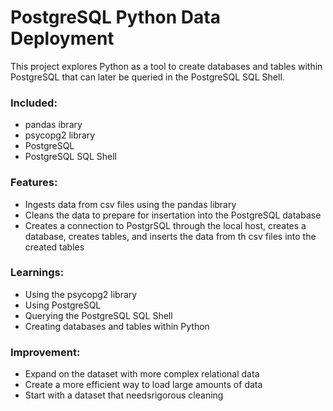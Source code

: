 # PostgreSQL Python Data Deployment
This project explores Python as a tool to create databases and tables within PostgreSQL that can later be queried in the PostgreSQL SQL Shell.   

### Included:
- pandas ibrary
- psycopg2 library
- PostgreSQL
- PostgreSQL SQL Shell
  
### Features:
- Ingests data from csv files using the pandas library
- Cleans the data to prepare for insertation into the PostgreSQL database
- Creates a connection to PostgrSQL through the local host, creates a database, creates tables, and inserts the data from th csv files into the created tables

### Learnings:
- Using the psycopg2 library
- Using PostgreSQL
- Querying the PostgreSQL SQL Shell
- Creating databases and tables within Python

### Improvement:
- Expand on the dataset with more complex relational data
- Create a more efficient way to load large amounts of data
- Start with a dataset that needsrigorous cleaning 
